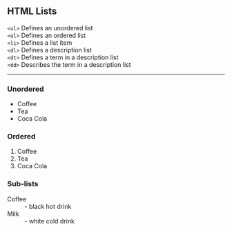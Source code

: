 ## HTML Lists

`<ul>` 	Defines an unordered list\
`<ol>` 	Defines an ordered list\
`<li>` 	Defines a list item\
`<dl>` 	Defines a description list\
`<dt>` 	Defines a term in a description list\
`<dd>` 	Describes the term in a description list

---

### Unordered
<ul>
  <li>Coffee</li>
  <li>Tea</li>
  <li>Coca Cola</li>
</ul>

### Ordered
<ol>
  <li>Coffee</li>
  <li>Tea</li>
  <li>Coca Cola</li>
</ol>

### Sub-lists
 <dl>
  <dt>Coffee</dt>
  <dd>- black hot drink</dd>
  <dt>Milk</dt>
  <dd>- white cold drink</dd>
</dl> 
